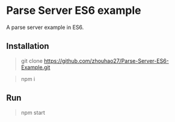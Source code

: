 # Parse Server ES6 example

A parse server example in ES6.

## Installation

> git clone https://github.com/zhouhao27/Parse-Server-ES6-Example.git

> npm i

## Run

> npm start
